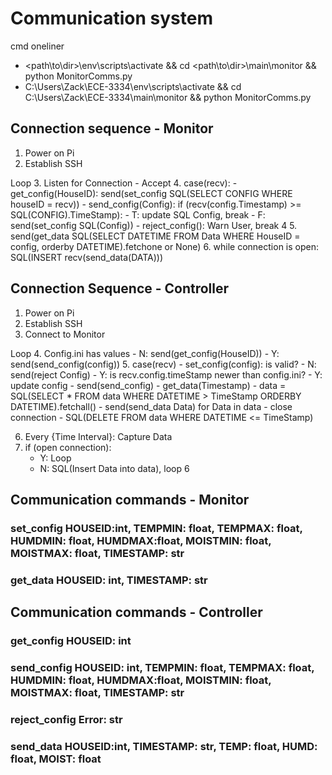 # Communication system
 cmd oneliner
 - <path\to\dir>\env\scripts\activate && cd <path\to\dir>\main\monitor && python MonitorComms.py
 - C:\Users\Zack\ECE-3334\env\scripts\activate && cd C:\Users\Zack\ECE-3334\main\monitor && python MonitorComms.py

## Connection sequence - Monitor
1. Power on Pi
2. Establish SSH

Loop
3. Listen for Connection - Accept
4. case(recv):
    - get_config(HouseID): send(set_config SQL(SELECT CONFIG WHERE houseID = recv))
    - send_config(Config): if (recv(config.Timestamp) >= SQL(CONFIG).TimeStamp):
        - T: update SQL Config, break
        - F: send(set_config SQL(Config))
    - reject_config(): Warn User, break 4
5. send(get_data SQL(SELECT DATETIME FROM Data WHERE HouseID = config, orderby DATETIME).fetchone or None)
6. while connection is open:  SQL(INSERT recv(send_data(DATA)))

## Connection Sequence - Controller
1. Power on Pi
2. Establish SSH
3. Connect to Monitor

Loop
4. Config.ini has values
    - N: send(get_config(HouseID))
    - Y: send(send_config(config))
5. case(recv)
    - set_config(config): is valid?
        - N: send(reject Config)
        - Y: is recv.config.timeStamp newer than config.ini?
            - Y: update config
        - send(send_config)
    - get_data(Timestamp)
        - data = SQL(SELECT * FROM data WHERE DATETIME > TimeStamp ORDERBY DATETIME).fetchall()
        - send(send_data Data) for Data in data
        - close connection
        - SQL(DELETE FROM data WHERE DATETIME <= TimeStamp)

6. Every {Time Interval}: Capture Data
7. if (open connection):
    - Y: Loop
    - N: SQL(Insert Data into data), loop 6

## Communication commands - Monitor
### set_config HOUSEID:int, TEMPMIN: float, TEMPMAX: float, HUMDMIN: float, HUMDMAX:float, MOISTMIN: float, MOISTMAX: float, TIMESTAMP: str

### get_data HOUSEID: int, TIMESTAMP: str

## Communication commands - Controller
### get_config HOUSEID: int

### send_config HOUSEID: int, TEMPMIN: float, TEMPMAX: float, HUMDMIN: float, HUMDMAX:float, MOISTMIN: float, MOISTMAX: float, TIMESTAMP: str

### reject_config Error: str

### send_data HOUSEID:int, TIMESTAMP: str, TEMP: float, HUMD: float, MOIST: float

